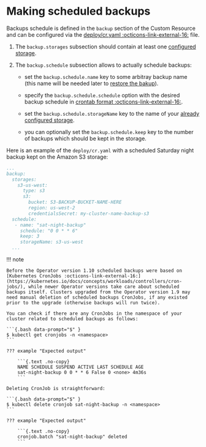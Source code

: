 # Making scheduled backups

Backups schedule is defined in the `backup` section of the Custom
Resource and can be configured via the [deploy/cr.yaml :octicons-link-external-16:](https://github.com/percona/percona-xtradb-cluster-operator/blob/main/deploy/cr.yaml)
file.

1. The `backup.storages` subsection should contain at least one [configured storage](backups-storage.md).

2. The `backup.schedule` subsection allows to actually schedule backups:

    * set the `backup.schedule.name` key to some arbitray backup name (this name
        will be needed later to [restore the bakup](backups-restore.md)).

    * specify the `backup.schedule.schedule` option with the desired backup
        schedule in [crontab format :octicons-link-external-16:](https://en.wikipedia.org/wiki/Cron).

    * set the `backup.schedule.storageName` key to the name of your [already configured storage](backups-storage.md).

    * you can optionally set the `backup.schedule.keep` key to the number of
       backups which should be kept in the storage.

Here is an example of the `deploy/cr.yaml` with a scheduled Saturday night
backup kept on the Amazon S3 storage:

```yaml
...
backup:
  storages:
    s3-us-west:
      type: s3
      s3:
        bucket: S3-BACKUP-BUCKET-NAME-HERE
        region: us-west-2
        credentialsSecret: my-cluster-name-backup-s3
  schedule:
   - name: "sat-night-backup"
     schedule: "0 0 * * 6"
     keep: 3
     storageName: s3-us-west
  ...
```

!!! note

    Before the Operator version 1.10 scheduled backups were based on [Kubernetes CronJobs :octicons-link-external-16:](https://kubernetes.io/docs/concepts/workloads/controllers/cron-jobs/), while newer Operator versions take care about scheduled backups itself. Clusters upgraded from the Operator version 1.9 may need manual deletion of scheduled backups CronJobs, if any existed prior to the upgrade (otherwise backups will run twice).

    You can check if there are any CronJobs in the namespace of your cluster related to scheduled backups as follows:

    ```{.bash data-prompt="$" }
    $ kubectl get cronjobs -n <namespace>
    ```

    ??? example "Expected output"

        ```{.text .no-copy}
        NAME SCHEDULE SUSPEND ACTIVE LAST SCHEDULE AGE
        sat-night-backup 0 0 * * 6 False 0 <none> 4m36s
        ```

    Deleting CronJob is straightforward:
    
    ```{.bash data-prompt="$" }
    $ kubectl delete cronjob sat-night-backup -n <namespace>
    ```

    ??? example "Expected output"

        ```{.text .no-copy}
        cronjob.batch "sat-night-backup" deleted
        ```
